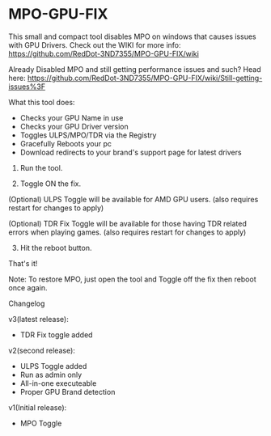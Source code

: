# MPO-GPU-FIX

This small and compact tool disables MPO on windows that causes issues with GPU Drivers.
Check out the WIKI for more info: https://github.com/RedDot-3ND7355/MPO-GPU-FIX/wiki

Already Disabled MPO and still getting performance issues and such?
Head here: https://github.com/RedDot-3ND7355/MPO-GPU-FIX/wiki/Still-getting-issues%3F

What this tool does:
- Checks your GPU Name in use
- Checks your GPU Driver version
- Toggles ULPS/MPO/TDR via the Registry
- Gracefully Reboots your pc
- Download redirects to your brand's support page for latest drivers

1. Run the tool.

2. Toggle ON the fix.

(Optional) ULPS Toggle will be available for AMD GPU users. (also requires restart for changes to apply)

(Optional) TDR Fix Toggle will be available for those having TDR related errors when playing games. (also requires restart for changes to apply)

3. Hit the reboot button.


That's it!

Note: To restore MPO, just open the tool and Toggle off the fix then reboot once again.


Changelog

v3(latest release):
- TDR Fix toggle added

v2(second release):
- ULPS Toggle added
- Run as admin only
- All-in-one executeable
- Proper GPU Brand detection

v1(Initial release):
- MPO Toggle
